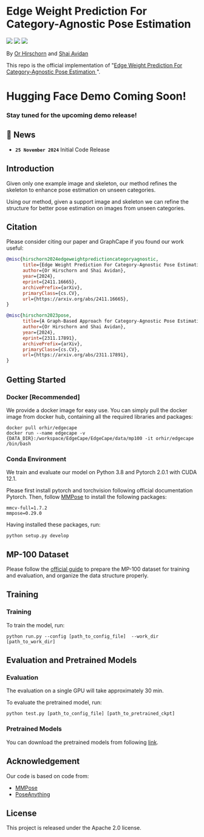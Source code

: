# Edge Weight Prediction For Category-Agnostic Pose Estimation
<a href="https://orhir.github.io/edge_cape/"><img src="https://img.shields.io/static/v1?label=Project&message=Website&color=blue"></a>
<a href=""><img src="https://img.shields.io/badge/arXiv-311.17891-b31b1b.svg"></a>
<a href="https://www.apache.org/licenses/LICENSE-2.0.txt">
<img src="https://img.shields.io/badge/License-Apache-yellow"></a>


By [Or Hirschorn](https://scholar.google.co.il/citations?user=GgFuT_QAAAAJ&hl=iw&oi=ao) and [Shai Avidan](https://scholar.google.co.il/citations?hl=iw&user=hpItE1QAAAAJ)

This repo is the official implementation of "[Edge Weight Prediction For Category-Agnostic Pose Estimation
]()".

# Hugging Face Demo Coming Soon!
### Stay tuned for the upcoming demo release!


## 🔔 News
- **`25 November 2024`** Initial Code Release


## Introduction
Given only one example image and skeleton,  our method refines the skeleton to enhance pose estimation on unseen categories.

Using our method, given a support image and skeleton we can refine the structure for better pose estimation on images from unseen categories.

## Citation
Please consider citing our paper and GraphCape if you found our work useful:
```bibtex
@misc{hirschorn2024edgeweightpredictioncategoryagnostic,
      title={Edge Weight Prediction For Category-Agnostic Pose Estimation}, 
      author={Or Hirschorn and Shai Avidan},
      year={2024},
      eprint={2411.16665},
      archivePrefix={arXiv},
      primaryClass={cs.CV},
      url={https://arxiv.org/abs/2411.16665}, 
}

@misc{hirschorn2023pose,
      title={A Graph-Based Approach for Category-Agnostic Pose Estimation}, 
      author={Or Hirschorn and Shai Avidan},
      year={2024},
      eprint={2311.17891},
      archivePrefix={arXiv},
      primaryClass={cs.CV},
      url={https://arxiv.org/abs/2311.17891}, 
}
```

## Getting Started

### Docker [Recommended]
We provide a docker image for easy use.
You can simply pull the docker image from docker hub, containing all the required libraries and packages:

```
docker pull orhir/edgecape
docker run --name edgecape -v {DATA_DIR}:/workspace/EdgeCape/EdgeCape/data/mp100 -it orhir/edgecape /bin/bash
```
### Conda Environment
We train and evaluate our model on Python 3.8 and Pytorch 2.0.1 with CUDA 12.1. 

Please first install pytorch and torchvision following official documentation Pytorch. 
Then, follow [MMPose](https://mmpose.readthedocs.io/en/latest/installation.html) to install the following packages:
```
mmcv-full=1.7.2
mmpose=0.29.0
```
Having installed these packages, run:
```
python setup.py develop
```

## MP-100 Dataset
Please follow the [official guide](https://github.com/orhir/PoseAnything) to prepare the MP-100 dataset for training and evaluation, and organize the data structure properly.

## Training

### Training
To train the model, run:
```
python run.py --config [path_to_config_file]  --work_dir [path_to_work_dir]
```

## Evaluation and Pretrained Models

### Evaluation
The evaluation on a single GPU will take approximately 30 min. 

To evaluate the pretrained model, run:
```
python test.py [path_to_config_file] [path_to_pretrained_ckpt]
```

### Pretrained Models

You can download the pretrained models from following [link](https://drive.google.com/drive/folders/1gbeeVQ-Y8Dj2FrsDatf5ZLWpzv5u8HyL?usp=sharing).

## Acknowledgement

Our code is based on code from:
 - [MMPose](https://github.com/open-mmlab/mmpose)
 - [PoseAnything](https://github.com/orhir/PoseAnything)


## License
This project is released under the Apache 2.0 license.